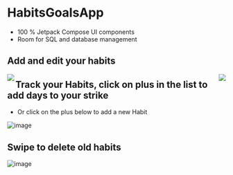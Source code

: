 # HabitsGoalsApp

  * 100 % Jetpack Compose UI components
  * Room for SQL and database management

## Add and edit your habits

<img align="left" src="https://user-images.githubusercontent.com/65823376/182050863-758b1ee5-6adb-41fc-bd86-34a02ebfb6ea.png">

<img align="right" src="https://user-images.githubusercontent.com/65823376/182050915-168b4534-a59c-437f-ab17-5832190d7f96.png">

## Track your Habits, click on plus in the list to add days to your strike
  * Or click on the plus below to add a new Habit
  
![image](https://user-images.githubusercontent.com/65823376/182051006-fc3ae999-7e40-45f0-8cb3-fd6897e740f5.png)

## Swipe to delete old habits

![image](https://user-images.githubusercontent.com/65823376/182051048-b1511076-9259-4356-809c-adc9b0604f4e.png)

